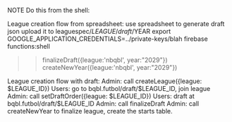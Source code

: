 NOTE Do this from the shell:

League creation flow from spreadsheet:
use spreadsheet to generate draft json
upload it to leaguespec/$LEAGUE/draft/$YEAR
export GOOGLE_APPLICATION_CREDENTIALS=../private-keys/blah 
firebase functions:shell
>> finalizeDraft({league:'nbqbl', year:"2029"})
>> createNewYear({league:'nbqbl', year:"2029"})

League creation flow with draft:
Admin: call createLeague({league: $LEAGUE_ID})
Users: go to bqbl.futbol/draft/$LEAGUE_ID, join league
Admin: call setDraftOrder({league: $LEAGUE_ID})
Users: draft at bqbl.futbol/draft/$LEAGUE_ID
Admin: call finalizeDraft
Admin: call createNewYear to finalize league, create the starts table.

